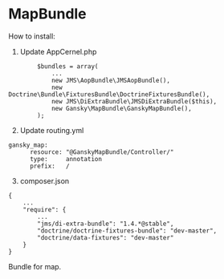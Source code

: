 MapBundle
=========

How to install:
1. Update AppCernel.php
```
        $bundles = array(
            ...
            new JMS\AopBundle\JMSAopBundle(),
            new Doctrine\Bundle\FixturesBundle\DoctrineFixturesBundle(),
            new JMS\DiExtraBundle\JMSDiExtraBundle($this),
            new Gansky\MapBundle\GanskyMapBundle(),
        );
```

2. Update routing.yml

```
gansky_map:
  	  resource: "@GanskyMapBundle/Controller/"
  	  type:     annotation
  	  prefix:   /
```

3. composer.json
```
{
    ...
    "require": { 
        ...
        "jms/di-extra-bundle": "1.4.*@stable",
        "doctrine/doctrine-fixtures-bundle": "dev-master",
        "doctrine/data-fixtures": "dev-master"
    }
}
```
Bundle for map.
